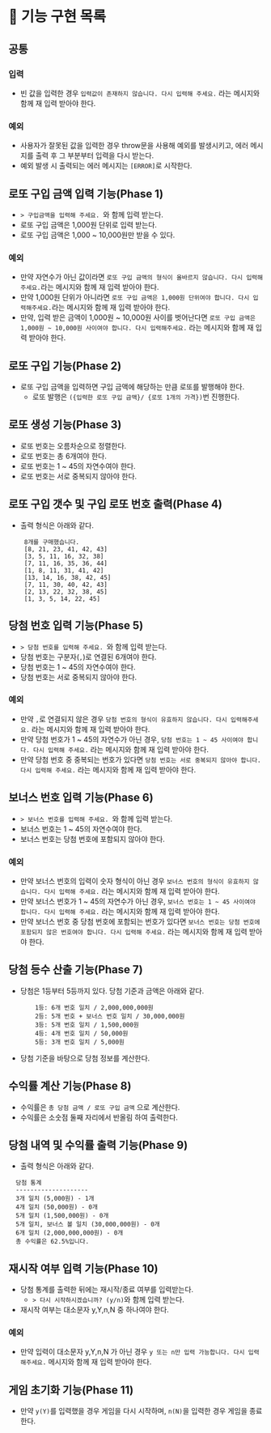 # 🎯 기능 구현 목록

## 공통

### 입력

- 빈 값을 입력한 경우 `입력값이 존재하지 않습니다. 다시 입력해 주세요.`
  라는 메시지와 함께 재 입력 받아야 한다.

### 예외

- 사용자가 잘못된 값을 입력한 경우 throw문을 사용해 예외를 발생시키고, 에러 메시지를 출력 후 그 부분부터 입력을 다시 받는다.
- 예외 발생 시 출력되는 에러 메시지는 `[ERROR]`로 시작한다.

## 로또 구입 금액 입력 기능(Phase 1)

- `> 구입금액을 입력해 주세요. `와 함께 입력 받는다.
- 로또 구입 금액은 1,000원 단위로 입력 받는다.
- 로또 구입 금액은 1,000 ~ 10,000원만 받을 수 있다.

### 예외

- 만약 자연수가 아닌 값이라면 `로또 구입 금액의 형식이 올바르지 않습니다. 다시 입력해주세요.`라는 메시지와 함께 재 입력 받아야 한다.
- 만약 1,000원 단위가 아니라면 `로또 구입 금액은 1,000원 단위여야 합니다. 다시 입력해주세요.`라는 메시지와 함께 재 입력 받아야 한다.
- 만약, 입력 받은 금액이 1,000원 ~ 10,000원 사이를 벗어난다면 `로또 구입 금액은 1,000원 ~ 10,000원 사이여야 합니다. 다시 입력해주세요.` 라는 메시지와 함께 재 입력 받아야 한다.

## 로또 구입 기능(Phase 2)

- 로또 구입 금액을 입력하면 구입 금액에 해당하는 만큼 로또를 발행해야 한다.
  - 로또 발행은 `({입력한 로또 구입 금액}/ {로또 1개의 가격})`번 진행한다.

## 로또 생성 기능(Phase 3)

- 로또 번호는 오름차순으로 정렬한다.
- 로또 번호는 총 6개여야 한다.
- 로또 번호는 1 ~ 45의 자연수여야 한다.
- 로또 번호는 서로 중복되지 않아야 한다.

## 로또 구입 갯수 및 구입 로또 번호 출력(Phase 4)

- 출력 형식은 아래와 같다.
  ```plain text
   8개를 구매했습니다.
   [8, 21, 23, 41, 42, 43]
   [3, 5, 11, 16, 32, 38]
   [7, 11, 16, 35, 36, 44]
   [1, 8, 11, 31, 41, 42]
   [13, 14, 16, 38, 42, 45]
   [7, 11, 30, 40, 42, 43]
   [2, 13, 22, 32, 38, 45]
   [1, 3, 5, 14, 22, 45]
  ```

## 당첨 번호 입력 기능(Phase 5)

- `> 당첨 번호를 입력해 주세요. `와 함께 입력 받는다.
- 당첨 번호는 구분자(`,`)로 연결된 6개여야 한다.
- 당첨 번호는 1 ~ 45의 자연수여야 한다.
- 당첨 번호는 서로 중복되지 않아야 한다.

### 예외

- 만약 `,`로 연결되지 않은 경우 `당첨 번호의 형식이 유효하지 않습니다. 다시 입력해주세요.` 라는 메시지와 함께 재 입력 받아야 한다.
- 만약 당첨 번호가 1 ~ 45의 자연수가 아닌 경우, `당첨 번호는 1 ~ 45 사이여야 합니다. 다시 입력해 주세요.` 라는 메시지와 함께 재 입력 받아야 한다.
- 만약 당첨 번호 중 중복되는 번호가 있다면 `당첨 번호는 서로 중복되지 않아야 합니다. 다시 입력해 주세요.` 라는 메시지와 함께 재 입력 받아야 한다.

## 보너스 번호 입력 기능(Phase 6)

- `> 보너스 번호를 입력해 주세요. `와 함께 입력 받는다.
- 보너스 번호는 1 ~ 45의 자연수여야 한다.
- 보너스 번호는 당첨 번호에 포함되지 않아야 한다.

### 예외

- 만약 보너스 번호의 입력이 숫자 형식이 아닌 경우 `보너스 번호의 형식이 유효하지 않습니다. 다시 입력해 주세요.` 라는 메시지와 함께 재 입력 받아야 한다.
- 만약 보너스 번호가 1 ~ 45의 자연수가 아닌 경우, `보너스 번호는 1 ~ 45 사이여야 합니다. 다시 입력해 주세요.` 라는 메시지와 함께 재 입력 받아야 한다.
- 만약 보너스 번호 중 당첨 번호에 포함되는 번호가 있다면 `보너스 번호는 당첨 번호에 포함되지 않은 번호여야 합니다. 다시 입력해 주세요.` 라는 메시지와 함께 재 입력 받아야 한다.

## 당첨 등수 산출 기능(Phase 7)

- 당첨은 1등부터 5등까지 있다. 당첨 기준과 금액은 아래와 같다.
  ```plain text
      1등: 6개 번호 일치 / 2,000,000,000원
      2등: 5개 번호 + 보너스 번호 일치 / 30,000,000원
      3등: 5개 번호 일치 / 1,500,000원
      4등: 4개 번호 일치 / 50,000원
      5등: 3개 번호 일치 / 5,000원
  ```
- 당첨 기준을 바탕으로 당첨 정보를 계산한다.

## 수익률 계산 기능(Phase 8)

- 수익률은 `총 당첨 금액 / 로또 구입 금액` 으로 계산한다.
- 수익률은 소숫점 둘째 자리에서 반올림 하여 출력한다.

## 당첨 내역 및 수익률 출력 기능(Phase 9)

- 출력 형식은 아래와 같다.

```plain text
  당첨 통계
  --------------------
  3개 일치 (5,000원) - 1개
  4개 일치 (50,000원) - 0개
  5개 일치 (1,500,000원) - 0개
  5개 일치, 보너스 볼 일치 (30,000,000원) - 0개
  6개 일치 (2,000,000,000원) - 0개
  총 수익률은 62.5%입니다.
```

## 재시작 여부 입력 기능(Phase 10)

- 당첨 통계를 출력한 뒤에는 재시작/종료 여부를 입력받는다.
  - `> 다시 시작하시겠습니까? (y/n)`와 함께 입력 받는다.
- 재시작 여부는 대소문자 y,Y,n,N 중 하나여야 한다.

### 예외

- 만약 입력이 대소문자 y,Y,n,N 가 아닌 경우 `y 또는 n만 입력 가능합니다. 다시 입력해주세요.` 메시지와 함께 재 입력 받아야 한다.

## 게임 초기화 기능(Phase 11)

- 만약 `y(Y)`를 입력했을 경우 게임을 다시 시작하며, `n(N)`을 입력한 경우 게임을 종료한다.
